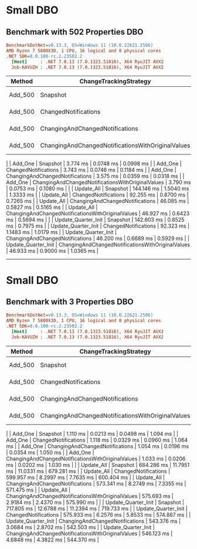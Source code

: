 # Small DBO

## Benchmark with 502 Properties DBO

``` ini
BenchmarkDotNet=v0.13.3, OS=Windows 11 (10.0.22621.2506)
AMD Ryzen 7 5800X3D, 1 CPU, 16 logical and 8 physical cores
.NET SDK=8.0.100-rc.2.23502.2
  [Host]     : .NET 7.0.13 (7.0.1323.51816), X64 RyuJIT AVX2
  Job-KAVUZH : .NET 7.0.13 (7.0.1323.51816), X64 RyuJIT AVX2
```


|              Method | ChangeTrackingStrategy |         Mean |      Error |     StdDev |
|-------------------- |----------------------- |-------------:|-----------:|-----------:|
|             Add_500 |               Snapshot | 1,425.693 ms | 14.3113 ms | 13.3868 ms |
|             Add_500 |   ChangedNotifications | 1,395.192 ms | 11.5371 ms | 10.7918 ms |
|             Add_500 |   ChangingAndChangedNotifications | 1,349.691 ms |  9.6848 ms |  9.0592 ms |
|             Add_500 |   ChangingAndChangedNotificationsWithOriginalValues | 1,399.471 ms |  9.6454 ms |  8.5504 ms |
|
|             Add_One |               Snapshot |     3.774 ms |  0.0748 ms |  0.0998 ms |
|             Add_One |   ChangedNotifications |     3.743 ms |  0.0746 ms |  0.1184 ms |
|             Add_One |   ChangingAndChangedNotifications |     3.575 ms |  0.0359 ms |  0.0318 ms |
|             Add_One |   ChangingAndChangedNotificationsWithOriginalValues |     3.790 ms |  0.0753 ms |  0.1080 ms |
|
|          Update_All |               Snapshot |   144.146 ms |  1.5040 ms |  1.3333 ms |
|          Update_All |   ChangedNotifications |    92.255 ms |  0.8700 ms |  0.7265 ms |
|          Update_All |   ChangingAndChangedNotifications |    46.085 ms |  0.5827 ms |  0.5165 ms |
|          Update_All |   ChangingAndChangedNotificationsWithOriginalValues |    46.927 ms |  0.6423 ms |  0.5694 ms |
|
| Update_Quarter_Init |               Snapshot |   142.603 ms |  0.8525 ms |  0.7975 ms |
| Update_Quarter_Init |   ChangedNotifications |    92.323 ms |  1.1483 ms |  1.0179 ms |
| Update_Quarter_Init |   ChangingAndChangedNotifications |    46.200 ms |  0.6689 ms |  0.5929 ms |
| Update_Quarter_Init |   ChangingAndChangedNotificationsWithOriginalValues |    46.933 ms |  0.9000 ms |  1.0365 ms |

---

# Small DBO

## Benchmark with 3 Properties DBO

``` ini
BenchmarkDotNet=v0.13.3, OS=Windows 11 (10.0.22621.2506)
AMD Ryzen 7 5800X3D, 1 CPU, 16 logical and 8 physical cores
.NET SDK=8.0.100-rc.2.23502.2
  [Host]     : .NET 7.0.13 (7.0.1323.51816), X64 RyuJIT AVX2
  Job-KAVUZH : .NET 7.0.13 (7.0.1323.51816), X64 RyuJIT AVX2
```


|              Method | ChangeTrackingStrategy |       Mean |      Error |     StdDev |     Median |
|-------------------- |----------------------- |-----------:|-----------:|-----------:|-----------:|
|             Add_500 |               Snapshot |  15.222 ms |  0.3017 ms |  0.4028 ms |  15.154 ms |
|             Add_500 |   ChangedNotifications |  15.150 ms |  0.3027 ms |  0.2973 ms |  15.126 ms |
|             Add_500 |   ChangingAndChangedNotifications |  15.364 ms |  0.3034 ms |  0.5548 ms |  15.154 ms |
|             Add_500 |   ChangingAndChangedNotificationsWithOriginalValues |  14.934 ms |  0.2019 ms |  0.1790 ms |  14.921 ms |
|
|             Add_One |               Snapshot |   1.110 ms |  0.0213 ms |  0.0498 ms |   1.094 ms |
|             Add_One |   ChangedNotifications |   1.118 ms |  0.0329 ms |  0.0960 ms |   1.064 ms |
|             Add_One |   ChangingAndChangedNotifications |   1.054 ms |  0.0196 ms |  0.0354 ms |   1.050 ms |
|             Add_One |   ChangingAndChangedNotificationsWithOriginalValues |   1.033 ms |  0.0206 ms |  0.0202 ms |   1.030 ms |
|
|          Update_All |               Snapshot | 684.286 ms | 11.7951 ms | 11.0331 ms | 679.281 ms |
|          Update_All |   ChangedNotifications | 599.957 ms |  8.2997 ms |  7.7635 ms | 600.404 ms |
|          Update_All |   ChangingAndChangedNotifications | 573.341 ms |  8.2749 ms |  7.3355 ms | 571.475 ms |
|          Update_All |   ChangingAndChangedNotificationsWithOriginalValues | 575.693 ms |  2.9184 ms |  2.4370 ms | 575.990 ms |
|
| Update_Quarter_Init |               Snapshot | 717.805 ms | 12.6788 ms | 11.2394 ms | 719.733 ms |
| Update_Quarter_Init |   ChangedNotifications | 575.933 ms |  6.2576 ms |  5.8533 ms | 574.887 ms |
| Update_Quarter_Init |   ChangingAndChangedNotifications | 543.376 ms |  3.0684 ms |  2.8702 ms | 542.503 ms |
| Update_Quarter_Init |   ChangingAndChangedNotificationsWithOriginalValues | 546.123 ms |  4.6848 ms |  4.3822 ms | 544.370 ms |